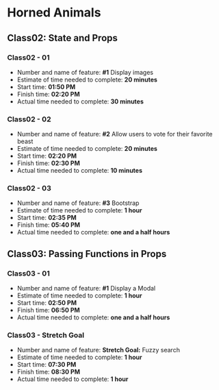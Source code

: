 # Horned Animals

## Class02: State and Props

### Class02 - 01

- Number and name of feature: **#1** Display images
- Estimate of time needed to complete: **20 minutes**
- Start time: **01:50 PM**
- Finish time: **02:20 PM**
- Actual time needed to complete: **30 minutes**

### Class02 - 02

- Number and name of feature: **#2** Allow users to vote for their favorite beast
- Estimate of time needed to complete: **20 minutes**
- Start time: **02:20 PM**
- Finish time: **02:30 PM**
- Actual time needed to complete: **10 minutes**

### Class02 - 03

- Number and name of feature: **#3** Bootstrap
- Estimate of time needed to complete: **1 hour**
- Start time: **02:35 PM**
- Finish time: **05:40 PM**
- Actual time needed to complete: **one and a half hours**

## Class03: Passing Functions in Props

### Class03 - 01

- Number and name of feature: **#1** Display a Modal
- Estimate of time needed to complete: **1 hour**
- Start time: **02:50 PM**
- Finish time: **06:50 PM**
- Actual time needed to complete: **one and a half hours**

### Class03 - Stretch Goal

- Number and name of feature: **Stretch Goal:** Fuzzy search
- Estimate of time needed to complete: **1 hour**
- Start time: **07:30 PM**
- Finish time: **08:30 PM**
- Actual time needed to complete: **1 hour**
